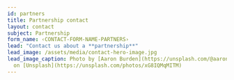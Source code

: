 ```yaml
---
id: partners
title: Partnership contact
layout: contact
subject: Partnership
form_name: ‹CONTACT-FORM-NAME-PARTNERS›
lead: "Contact us about a **partnership**"
lead_image: /assets/media/contact-hero-image.jpg
lead_image_caption: Photo by [Aaron Burden](https://unsplash.com/@aaronburden)
  on [Unsplash](https://unsplash.com/photos/xG8IQMqMITM)
---
```

